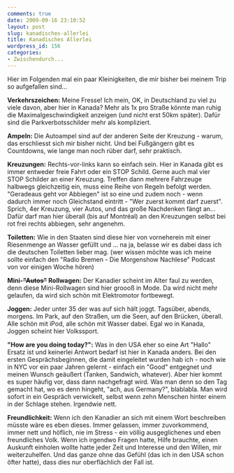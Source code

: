 ```yaml
---
comments: true
date: 2009-09-16 23:10:52
layout: post
slug: kanadisches-allerlei
title: Kanadisches Allerlei
wordpress_id: 156
categories:
- Zwischendurch...
---
```


Hier im Folgenden mal ein paar Kleinigkeiten, die mir bisher bei meinem Trip so aufgefallen sind...

**Verkehrszeichen:**
Meine Fresse! Ich mein, OK, in Deutschland zu viel zu viele davon, aber hier in Kanada? Mehr als 1x pro Straße könnte man ruhig die Maximalgeschwindigkeit anzeigen (und nicht erst 50km später). Dafür sind die Parkverbotsschilder mehr als kompliziert.

**Ampeln:**
Die Autoampel sind auf der anderen Seite der Kreuzung - warum, das erschliesst sich mir bisher nicht. Und bei Fußgängern gibt es Countdowns, wie lange man noch rüber darf, sehr praktisch.

**Kreuzungen:**
Rechts-vor-links kann so einfach sein. Hier in Kanada gibt es immer entweder freie Fahrt oder ein STOP Schild. Gerne auch mal vier STOP Schilder an einer Kreuzung. Treffen dann mehrere Fahrzeuge halbwegs gleichzeitig ein, muss eine Reihe von Regeln befolgt werden. "Geradeaus geht vor Abbiegen" ist so eine und zudem noch - wenn dadurch immer noch Gleichstand eintritt - "Wer zuerst kommt darf zuerst". Sprich, 4er Kreuzung, vier Autos, und das große Nachdenken fängt an... Dafür darf man hier überall (bis auf Montréal) an den Kreuzungen selbst bei rot frei rechts abbiegen, sehr angenehm.

**Toiletten:**
Wie in den Staaten sind diese hier von vorneherein mit einer Riesenmenge an Wasser gefüllt und ... na ja, belasse wir es dabei dass ich die deutschen Toiletten lieber mag. (wer wissen möchte was ich meine sollte einfach den "Radio Bremen - Die Morgenshow Nachlese" Podcast von vor einigen Woche hören)

**Mini-<del>"Autos"</del> Rollwagen:**
Der Kanadier scheint im Alter faul zu werden, denn diese Mini-Rollwagen sind hier groooß in Mode. Da wird nicht mehr gelaufen, da wird sich schön mit Elektromotor fortbewegt.

**Joggen:**
Jeder unter 35 der was auf sich hält joggt. Tagsüber, abends, morgens. Im Park, auf den Straßen, um die Seen, auf den Brücken, überall. Alle schön mit iPod, alle schön mit Wasser dabei. Egal wo in Kanada, Joggen scheint hier Volkssport.

**"How are you doing today?":**
Was in den USA eher so eine Art "Hallo" Ersatz ist und keinerlei Antwort bedarf ist hier in Kanada anders. Bei den ersten Gesprächsbeginnen, die damit eingeleitet wurden hab ich - noch wie in NYC vor ein paar Jahren gelernt - einfach ein "Good" entgegnet und meinen Wunsch geäußert (Tanken, Sandwich, whatever). Aber hier kommt es super häufig vor, dass dann nachgefragt wird. Was man denn so den Tag gemacht hat, wo es denn hingeht, "ach, aus Germany?", blablabla. Man wird sofort in ein Gespräch verwickelt, selbst wenn zehn Menschen hinter einem in der Schlage stehen. Irgendwie nett.

**Freundlichkeit:**
Wenn ich den Kanadier an sich mit einem Wort beschreiben müsste wäre es eben dieses. Immer gelassen, immer zuvorkommend, immer nett und höflich, nie im Stress - ein völlig ausgeglichenes und eben freundliches Volk. Wenn ich irgendwo Fragen hatte, Hilfe brauchte, einen Auskunft einholen wollte hatte jeder Zeit und Interesse und den Willen, mir weiterzuhelfen. Und das ganze ohne das Gefühl (das ich in den USA schon öfter hatte), dass dies nur oberflächlich der Fall ist.
